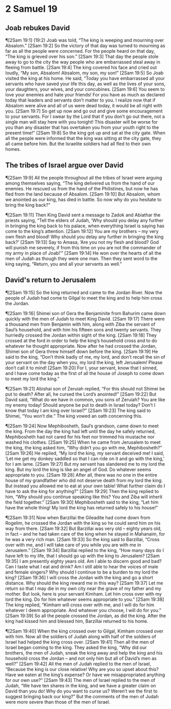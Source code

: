 # 2 Samuel 19

## Joab rebukes David
¶[2Sam 19:1] (19:2) Joab was told, “The king is weeping and mourning over Absalom.”
[2Sam 19:2] So the victory of that day was turned to mourning as far as all the people were concerned. For the people heard on that day, “The king is grieved over his son.”
[2Sam 19:3] That day the people stole away to go to the city the way people who are embarrassed steal away in fleeing from battle.
[2Sam 19:4] The king covered his face and cried out loudly, “My son, Absalom! Absalom, my son, my son!”
[2Sam 19:5] So Joab visited the king at his home. He said, “Today you have embarrassed all your servants who have saved your life this day, as well as the lives of your sons, your daughters, your wives, and your concubines.
[2Sam 19:6] You seem to love your enemies and hate your friends! For you have as much as declared today that leaders and servants don’t matter to you. I realize now that if Absalom were alive and all of us were dead today, it would be all right with you.
[2Sam 19:7] So get up now and go out and give some encouragement to your servants. For I swear by the Lord that if you don’t go out there, not a single man will stay here with you tonight! This disaster will be worse for you than any disaster that has overtaken you from your youth right to the present time!”
[2Sam 19:8] So the king got up and sat at the city gate. When all the people were informed that the king was sitting at the city gate, they all came before him. But the Israelite soldiers had all fled to their own homes.

## The tribes of Israel argue over David
¶[2Sam 19:9] All the people throughout all the tribes of Israel were arguing among themselves saying, “The king delivered us from the hand of our enemies. He rescued us from the hand of the Philistines, but now he has fled from the land because of Absalom.
[2Sam 19:10] But Absalom, whom we anointed as our king, has died in battle. So now why do you hesitate to bring the king back?”

¶[2Sam 19:11] Then King David sent a message to Zadok and Abiathar the priests saying, “Tell the elders of Judah, ‘Why should you delay any further in bringing the king back to his palace, when everything Israel is saying has come to the king’s attention.
[2Sam 19:12] You are my brothers – my very own flesh and blood! Why should you delay any further in bringing the king back?’
[2Sam 19:13] Say to Amasa, ‘Are you not my flesh and blood? God will punish me severely, if from this time on you are not the commander of my army in place of Joab!’”
[2Sam 19:14] He won over the hearts of all the men of Judah as though they were one man. Then they sent word to the king saying, “Return, you and all your servants as well.”

## David's return to Jerusalem
¶[2Sam 19:15] So the king returned and came to the Jordan River. Now the people of Judah had come to Gilgal to meet the king and to help him cross the Jordan.

¶[2Sam 19:16] Shimei son of Gera the Benjaminite from Bahurim came down quickly with the men of Judah to meet King David.
[2Sam 19:17] There were a thousand men from Benjamin with him, along with Ziba the servant of Saul’s household, and with him his fifteen sons and twenty servants. They hurriedly crossed the Jordan within sight of the king.
[2Sam 19:18] They crossed at the ford in order to help the king’s household cross and to do whatever he thought appropriate. Now after he had crossed the Jordan, Shimei son of Gera threw himself down before the king.
[2Sam 19:19] He said to the king, “Don’t think badly of me, my lord, and don’t recall the sin of your servant on the day when you, my lord the king, left Jerusalem! Please don’t call it to mind!
[2Sam 19:20] For I, your servant, know that I sinned, and I have come today as the first of all the house of Joseph to come down to meet my lord the king.”

¶[2Sam 19:21] Abishai son of Zeruiah replied, “For this should not Shimei be put to death? After all, he cursed the Lord’s anointed!”
[2Sam 19:22] But David said, “What do we have in common, you sons of Zeruiah? You are like my enemy today! Should anyone be put to death in Israel today? Don’t I know that today I am king over Israel?”
[2Sam 19:23] The king said to Shimei, “You won’t die.” The king vowed an oath concerning this.

¶[2Sam 19:24] Now Mephibosheth, Saul’s grandson, came down to meet the king. From the day the king had left until the day he safely returned, Mephibosheth had not cared for his feet nor trimmed his mustache nor washed his clothes.
[2Sam 19:25] When he came from Jerusalem to meet the king, the king asked him, “Why didn’t you go with me, Mephibosheth?”
[2Sam 19:26] He replied, “My lord the king, my servant deceived me! I said, ‘Let me get my donkey saddled so that I can ride on it and go with the king,’ for I am lame.
[2Sam 19:27] But my servant has slandered me to my lord the king. But my lord the king is like an angel of God. Do whatever seems appropriate to you.
[2Sam 19:28] After all, there was no one in the entire house of my grandfather who did not deserve death from my lord the king. But instead you allowed me to eat at your own table! What further claim do I have to ask the king for anything?”
[2Sam 19:29] Then the king replied to him, “Why should you continue speaking like this? You and Ziba will inherit the field together.”
[2Sam 19:30] Mephibosheth said to the king, “Let him have the whole thing! My lord the king has returned safely to his house!”

¶[2Sam 19:31] Now when Barzillai the Gileadite had come down from Rogelim, he crossed the Jordan with the king so he could send him on his way from there.
[2Sam 19:32] But Barzillai was very old – eighty years old, in fact – and he had taken care of the king when he stayed in Mahanaim, for he was a very rich man.
[2Sam 19:33] So the king said to Barzillai, “Cross over with me, and I will take care of you while you are with me in Jerusalem.”
[2Sam 19:34] Barzillai replied to the king, “How many days do I have left to my life, that I should go up with the king to Jerusalem?
[2Sam 19:35] I am presently eighty years old. Am I able to discern good and bad? Can I taste what I eat and drink? Am I still able to hear the voices of male and female singers? Why should I continue to be a burden to my lord the king?
[2Sam 19:36] I will cross the Jordan with the king and go a short distance. Why should the king reward me in this way?
[2Sam 19:37] Let me return so that I may die in my own city near the grave of my father and my mother. But look, here is your servant Kimham. Let him cross over with my lord the king. Do for him whatever seems appropriate to you.”
[2Sam 19:38] The king replied, “Kimham will cross over with me, and I will do for him whatever I deem appropriate. And whatever you choose, I will do for you.”
[2Sam 19:39] So all the people crossed the Jordan, as did the king. After the king had kissed him and blessed him, Barzillai returned to his home.

¶[2Sam 19:40] When the king crossed over to Gilgal, Kimham crossed over with him. Now all the soldiers of Judah along with half of the soldiers of Israel had helped the king cross over.
[2Sam 19:41] Then all the men of Israel began coming to the king. They asked the king, “Why did our brothers, the men of Judah, sneak the king away and help the king and his household cross the Jordan – and not only him but all of David’s men as well?”
[2Sam 19:42] All the men of Judah replied to the men of Israel, “Because the king is our close relative! Why are you so upset about this? Have we eaten at the king’s expense? Or have we misappropriated anything for our own use?”
[2Sam 19:43] The men of Israel replied to the men of Judah, “We have ten shares in the king, and we have a greater claim on David than you do! Why do you want to curse us? Weren’t we the first to suggest bringing back our king?” But the comments of the men of Judah were more severe than those of the men of Israel.
